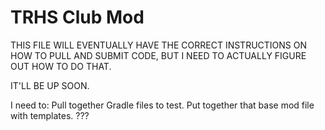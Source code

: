 # TRHS Club Mod

THIS FILE WILL EVENTUALLY HAVE THE CORRECT INSTRUCTIONS ON HOW TO PULL AND SUBMIT CODE,
BUT I NEED TO ACTUALLY FIGURE OUT HOW TO DO THAT. 

IT'LL BE UP SOON.

I need to:
  Pull together Gradle files to test.
  Put together that base mod file with templates.
  ???
